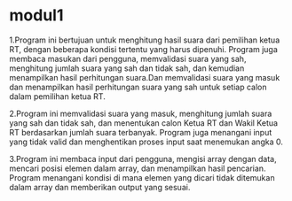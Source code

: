 # modul1
1.Program ini bertujuan untuk menghitung hasil suara dari pemilihan ketua RT, dengan beberapa kondisi tertentu yang harus dipenuhi. Program juga membaca masukan dari pengguna, memvalidasi suara yang sah, menghitung jumlah suara yang sah dan tidak sah, dan kemudian menampilkan hasil perhitungan suara.Dan memvalidasi suara yang masuk dan menampilkan hasil perhitungan suara yang sah untuk setiap calon dalam pemilihan ketua RT.

2.Program ini memvalidasi suara yang masuk, menghitung jumlah suara yang sah dan tidak sah, dan menentukan calon Ketua RT dan Wakil Ketua RT berdasarkan jumlah suara terbanyak. Program juga menangani input yang tidak valid dan menghentikan proses input saat menemukan angka 0.

3.Program ini membaca input dari pengguna, mengisi array dengan data, mencari posisi elemen dalam array, dan menampilkan hasil pencarian. Program menangani kondisi di mana elemen yang dicari tidak ditemukan dalam array dan memberikan output yang sesuai.
